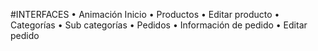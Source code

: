 #INTERFACES
• Animación Inicio
• Productos 
• Editar producto
• Categorías 
• Sub categorías
• Pedidos 
• Información de pedido
• Editar pedido
